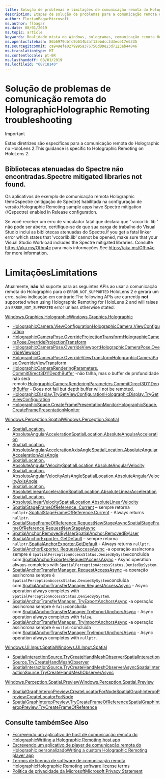 ```yaml
---
title: Solução de problemas e limitações de comunicação remota do Holographic
description: Etapas de solução de problemas para a comunicação remota do Holographic no HoloLens 2.
author: FlorianBagarMicrosoft
ms.author: flbagar
ms.date: 08/01/2019
ms.topic: article
keywords: Realidade mista do Windows, hologramas, comunicação remota Holographic, renderização remota, renderização de rede, HoloLens, hologramas remotos, solução de problemas, ajuda
ms.openlocfilehash: 86b6979dbfc9b514b3af13ebdcc3d3ece17e6335
ms.sourcegitcommit: ca949efe0279995a376750d89e23d7123eb44846
ms.translationtype: MT
ms.contentlocale: pt-BR
ms.lasthandoff: 08/01/2019
ms.locfileid: "68718140"
---
```

# <a name="holographic-remoting-troubleshooting"></a><span data-ttu-id="f4d1a-104">Solução de problemas de comunicação remota do Holographic</span><span class="sxs-lookup"><span data-stu-id="f4d1a-104">Holographic Remoting troubleshooting</span></span>

> [!IMPORTANT]
> <span data-ttu-id="f4d1a-105">Estas diretrizes são específicas para a comunicação remota do Holographic no HoloLens 2.</span><span class="sxs-lookup"><span data-stu-id="f4d1a-105">This guidance is specific to Holographic Remoting on HoloLens 2.</span></span>

## <a name="spectre-mitigated-libraries-not-found"></a><span data-ttu-id="f4d1a-106">Bibliotecas atenuadas do Spectre não encontradas.</span><span class="sxs-lookup"><span data-stu-id="f4d1a-106">Spectre mitigated libraries not found.</span></span>

<span data-ttu-id="f4d1a-107">Os aplicativos de exemplo de comunicação remota Holographic têm/Qspectre (mitigação de Spectre) habilitada na configuração de versão.</span><span class="sxs-lookup"><span data-stu-id="f4d1a-107">Holographic Remoting sample apps have Spectre mitigation (/Qspectre) enabled in Release configuration.</span></span>

<span data-ttu-id="f4d1a-108">Se você receber um erro de vinculador fatal que declara que ' vccorlib. lib ' não pode ser aberto, certifique-se de que sua carga de trabalho do Visual Studio inclui as bibliotecas atenuadas do Spectre.</span><span class="sxs-lookup"><span data-stu-id="f4d1a-108">If you get a fatal linker error which states that 'vccorlib.lib' cannot be opened, make sure that your Visual Studio Workload includes the Spectre mitigated libraries.</span></span> <span data-ttu-id="f4d1a-109">Consulte https://aka.ms/Ofhn4c para mais informações.</span><span class="sxs-lookup"><span data-stu-id="f4d1a-109">See https://aka.ms/Ofhn4c for more information.</span></span>

# <a name="limitations"></a><span data-ttu-id="f4d1a-110">Limitações</span><span class="sxs-lookup"><span data-stu-id="f4d1a-110">Limitations</span></span>

<span data-ttu-id="f4d1a-111">Atualmente, **não** há suporte para as seguintes APIs ao usar a comunicação remota do Holographic para o ```ERROR_NOT_SUPPORTED``` HoloLens 2 e gerará um erro, salvo indicação em contrário:</span><span class="sxs-lookup"><span data-stu-id="f4d1a-111">The following APIs are currently **not** supported when using Holographic Remoting for HoloLens 2 and will raises an ```ERROR_NOT_SUPPORTED``` error unless otherwise stated:</span></span>

[<span data-ttu-id="f4d1a-112">Windows.Graphics.Holographic</span><span class="sxs-lookup"><span data-stu-id="f4d1a-112">Windows.Graphics.Holographic</span></span>](https://docs.microsoft.com/en-us/uwp/api/windows.graphics.holographic)

* [<span data-ttu-id="f4d1a-113">HolographicCamera.ViewConfiguration</span><span class="sxs-lookup"><span data-stu-id="f4d1a-113">HolographicCamera.ViewConfiguration</span></span>](https://docs.microsoft.com/en-us/uwp/api/windows.graphics.holographic.holographiccamera.viewconfiguration)
* [<span data-ttu-id="f4d1a-114">HolographicCameraPose.OverrideProjectionTransform</span><span class="sxs-lookup"><span data-stu-id="f4d1a-114">HolographicCameraPose.OverrideProjectionTransform</span></span>](https://docs.microsoft.com/en-us/uwp/api/windows.graphics.holographic.holographiccamerapose.overrideprojectiontransform)
* [<span data-ttu-id="f4d1a-115">HolographicCameraPose.OverrideViewport</span><span class="sxs-lookup"><span data-stu-id="f4d1a-115">HolographicCameraPose.OverrideViewport</span></span>](https://docs.microsoft.com/en-us/uwp/api/windows.graphics.holographic.holographiccamerapose.overrideviewport)
* [<span data-ttu-id="f4d1a-116">HolographicCameraPose.OverrideViewTransform</span><span class="sxs-lookup"><span data-stu-id="f4d1a-116">HolographicCameraPose.OverrideViewTransform</span></span>](https://docs.microsoft.com/en-us/uwp/api/windows.graphics.holographic.holographiccamerapose.overrideviewtransform)
* <span data-ttu-id="f4d1a-117">[HolographicCameraRenderingParameters. CommitDirect3D11DepthBuffer](https://docs.microsoft.com/en-us/uwp/api/windows.graphics.holographic.holographiccamerarenderingparameters.commitdirect3d11depthbuffer#Windows_Graphics_Holographic_HolographicCameraRenderingParameters_CommitDirect3D11DepthBuffer_Windows_Graphics_DirectX_Direct3D11_IDirect3DSurface_) -não falha, mas o buffer de profundidade não será remoto.</span><span class="sxs-lookup"><span data-stu-id="f4d1a-117">[HolographicCameraRenderingParameters.CommitDirect3D11DepthBuffer](https://docs.microsoft.com/en-us/uwp/api/windows.graphics.holographic.holographiccamerarenderingparameters.commitdirect3d11depthbuffer#Windows_Graphics_Holographic_HolographicCameraRenderingParameters_CommitDirect3D11DepthBuffer_Windows_Graphics_DirectX_Direct3D11_IDirect3DSurface_) - Does not fail but depth buffer will not be remoted.</span></span>
* [<span data-ttu-id="f4d1a-118">HolographicDisplay.TryGetViewConfiguration</span><span class="sxs-lookup"><span data-stu-id="f4d1a-118">HolographicDisplay.TryGetViewConfiguration</span></span>](https://docs.microsoft.com/en-us/uwp/api/windows.graphics.holographic.holographicdisplay.trygetviewconfiguration)
* [<span data-ttu-id="f4d1a-119">HolographicSpace.CreateFramePresentationMonitor</span><span class="sxs-lookup"><span data-stu-id="f4d1a-119">HolographicSpace.CreateFramePresentationMonitor</span></span>](https://docs.microsoft.com/en-us/uwp/api/windows.graphics.holographic.holographicspace.createframepresentationmonitor)

[<span data-ttu-id="f4d1a-120">Windows.Perception.Spatial</span><span class="sxs-lookup"><span data-stu-id="f4d1a-120">Windows.Perception.Spatial</span></span>](https://docs.microsoft.com/en-us/uwp/api/windows.perception.spatial)

* [<span data-ttu-id="f4d1a-121">SpatialLocation. AbsoluteAngularAcceleration</span><span class="sxs-lookup"><span data-stu-id="f4d1a-121">SpatialLocation.AbsoluteAngularAcceleration</span></span>](https://docs.microsoft.com/en-us/uwp/api/windows.perception.spatial.spatiallocation.absoluteangularacceleration)
* [<span data-ttu-id="f4d1a-122">SpatialLocation. AbsoluteAngularAccelerationAxisAngle</span><span class="sxs-lookup"><span data-stu-id="f4d1a-122">SpatialLocation.AbsoluteAngularAccelerationAxisAngle</span></span>](https://docs.microsoft.com/en-us/uwp/api/windows.perception.spatial.spatiallocation.absoluteangularaccelerationaxisangle)
* [<span data-ttu-id="f4d1a-123">SpatialLocation. AbsoluteAngularVelocity</span><span class="sxs-lookup"><span data-stu-id="f4d1a-123">SpatialLocation.AbsoluteAngularVelocity</span></span>](https://docs.microsoft.com/en-us/uwp/api/windows.perception.spatial.spatiallocation.absoluteangularvelocity)
* [<span data-ttu-id="f4d1a-124">SpatialLocation. AbsoluteAngularVelocityAxisAngle</span><span class="sxs-lookup"><span data-stu-id="f4d1a-124">SpatialLocation.AbsoluteAngularVelocityAxisAngle</span></span>](https://docs.microsoft.com/en-us/uwp/api/windows.perception.spatial.spatiallocation.absoluteangularvelocityaxisangle)
* [<span data-ttu-id="f4d1a-125">SpatialLocation. AbsoluteLinearAcceleration</span><span class="sxs-lookup"><span data-stu-id="f4d1a-125">SpatialLocation.AbsoluteLinearAcceleration</span></span>](https://docs.microsoft.com/is-is/uwp/api/windows.perception.spatial.spatiallocation.absolutelinearacceleration)
* [<span data-ttu-id="f4d1a-126">SpatialLocation. AbsoluteLinearVelocity</span><span class="sxs-lookup"><span data-stu-id="f4d1a-126">SpatialLocation.AbsoluteLinearVelocity</span></span>](https://docs.microsoft.com/en-us/uwp/api/windows.perception.spatial.spatiallocation.absolutelinearvelocity)
* <span data-ttu-id="f4d1a-127">[SpatialStageFrameOfReference. Current](https://docs.microsoft.com/en-us/uwp/api/windows.perception.spatial.spatialstageframeofreference.current) – sempre retorna ```nullptr```.</span><span class="sxs-lookup"><span data-stu-id="f4d1a-127">[SpatialStageFrameOfReference.Current](https://docs.microsoft.com/en-us/uwp/api/windows.perception.spatial.spatialstageframeofreference.current) - Always returns ```nullptr```.</span></span>
* [<span data-ttu-id="f4d1a-128">SpatialStageFrameOfReference.RequestNewStageAsync</span><span class="sxs-lookup"><span data-stu-id="f4d1a-128">SpatialStageFrameOfReference.RequestNewStageAsync</span></span>](https://docs.microsoft.com/en-us/uwp/api/windows.perception.spatial.spatialstageframeofreference.requestnewstageasync)
* [<span data-ttu-id="f4d1a-129">SpatialAnchor.RemovedByUser</span><span class="sxs-lookup"><span data-stu-id="f4d1a-129">SpatialAnchor.RemovedByUser</span></span>](https://docs.microsoft.com/en-us/uwp/api/windows.perception.spatial.spatialanchor.removedbyuser)
* <span data-ttu-id="f4d1a-130">[SpatialAnchorExporter. GetDefault](https://docs.microsoft.com/en-us/uwp/api/windows.perception.spatial.spatialanchorexporter.getdefault
) – sempre retorna ```nullptr```.</span><span class="sxs-lookup"><span data-stu-id="f4d1a-130">[SpatialAnchorExporter.GetDefault](https://docs.microsoft.com/en-us/uwp/api/windows.perception.spatial.spatialanchorexporter.getdefault
) - Always returns ```nullptr```.</span></span>
* <span data-ttu-id="f4d1a-131">[SpatialAnchorExporter. RequestAccessAsync](https://docs.microsoft.com/en-us/uwp/api/windows.perception.spatial.spatialanchorexporter.requestaccessasync
) -a operação assíncrona sempre é ```SpatialPerceptionAccessStatus.DeniedBySystem```concluída com.</span><span class="sxs-lookup"><span data-stu-id="f4d1a-131">[SpatialAnchorExporter.RequestAccessAsync](https://docs.microsoft.com/en-us/uwp/api/windows.perception.spatial.spatialanchorexporter.requestaccessasync
) - Async operation always completes with ```SpatialPerceptionAccessStatus.DeniedBySystem```.</span></span>
* <span data-ttu-id="f4d1a-132">[SpatialAnchorTransferManager. RequestAccessAsync](https://docs.microsoft.com/en-us/uwp/api/windows.perception.spatial.spatialanchortransfermanager.requestaccessasync#Windows_Perception_Spatial_SpatialAnchorTransferManager_RequestAccessAsync) -a operação assíncrona sempre é ```SpatialPerceptionAccessStatus.DeniedBySystem```concluída com.</span><span class="sxs-lookup"><span data-stu-id="f4d1a-132">[SpatialAnchorTransferManager.RequestAccessAsync](https://docs.microsoft.com/en-us/uwp/api/windows.perception.spatial.spatialanchortransfermanager.requestaccessasync#Windows_Perception_Spatial_SpatialAnchorTransferManager_RequestAccessAsync) - Async operation always completes with ```SpatialPerceptionAccessStatus.DeniedBySystem```.</span></span>
* <span data-ttu-id="f4d1a-133">[SpatialAnchorTransferManager. TryExportAnchorsAsync](https://docs.microsoft.com/en-us/uwp/api/windows.perception.spatial.spatialanchortransfermanager.tryexportanchorsasync#Windows_Perception_Spatial_SpatialAnchorTransferManager_TryExportAnchorsAsync_Windows_Foundation_Collections_IIterable_Windows_Foundation_Collections_IKeyValuePair_System_String_Windows_Perception_Spatial_SpatialAnchor___Windows_Storage_Streams_IOutputStream_) -a operação assíncrona sempre é ```false```concluída com.</span><span class="sxs-lookup"><span data-stu-id="f4d1a-133">[SpatialAnchorTransferManager.TryExportAnchorsAsync](https://docs.microsoft.com/en-us/uwp/api/windows.perception.spatial.spatialanchortransfermanager.tryexportanchorsasync#Windows_Perception_Spatial_SpatialAnchorTransferManager_TryExportAnchorsAsync_Windows_Foundation_Collections_IIterable_Windows_Foundation_Collections_IKeyValuePair_System_String_Windows_Perception_Spatial_SpatialAnchor___Windows_Storage_Streams_IOutputStream_) - Async operation always completes with ```false```.</span></span>
* <span data-ttu-id="f4d1a-134">[SpatialAnchorTransferManager. TryImportAnchorsAsync](https://docs.microsoft.com/en-us/uwp/api/windows.perception.spatial.spatialanchortransfermanager.tryimportanchorsasync
) -a operação assíncrona sempre é ```nullptr```concluída com.</span><span class="sxs-lookup"><span data-stu-id="f4d1a-134">[SpatialAnchorTransferManager.TryImportAnchorsAsync](https://docs.microsoft.com/en-us/uwp/api/windows.perception.spatial.spatialanchortransfermanager.tryimportanchorsasync
) - Async operation always completes with ```nullptr```.</span></span>

[<span data-ttu-id="f4d1a-135">Windows.UI.Input.Spatial</span><span class="sxs-lookup"><span data-stu-id="f4d1a-135">Windows.UI.Input.Spatial</span></span>](https://docs.microsoft.com/en-us/uwp/api/windows.ui.input.spatial)

* [<span data-ttu-id="f4d1a-136">SpatialInteractionSource.TryCreateHandMeshObserver</span><span class="sxs-lookup"><span data-stu-id="f4d1a-136">SpatialInteractionSource.TryCreateHandMeshObserver</span></span>](https://docs.microsoft.com/en-us/uwp/api/windows.ui.input.spatial.spatialinteractionsource.trycreatehandmeshobserver#Windows_UI_Input_Spatial_SpatialInteractionSource_TryCreateHandMeshObserver)
* [<span data-ttu-id="f4d1a-137">SpatialInteractionSource.TryCreateHandMeshObserverAsync</span><span class="sxs-lookup"><span data-stu-id="f4d1a-137">SpatialInteractionSource.TryCreateHandMeshObserverAsync</span></span>](https://docs.microsoft.com/en-us/uwp/api/windows.ui.input.spatial.spatialinteractionsource.trycreatehandmeshobserverasync)

[<span data-ttu-id="f4d1a-138">Windows.Perception.Spatial.Preview</span><span class="sxs-lookup"><span data-stu-id="f4d1a-138">Windows.Perception.Spatial.Preview</span></span>](https://docs.microsoft.com/en-us/uwp/api/windows.perception.spatial.preview)

* [<span data-ttu-id="f4d1a-139">SpatialGraphInteropPreview.CreateLocatorForNode</span><span class="sxs-lookup"><span data-stu-id="f4d1a-139">SpatialGraphInteropPreview.CreateLocatorForNode</span></span>](https://docs.microsoft.com/en-us/uwp/api/windows.perception.spatial.preview.spatialgraphinteroppreview.createlocatorfornode)
* [<span data-ttu-id="f4d1a-140">SpatialGraphInteropPreview.TryCreateFrameOfReference</span><span class="sxs-lookup"><span data-stu-id="f4d1a-140">SpatialGraphInteropPreview.TryCreateFrameOfReference</span></span>](https://docs.microsoft.com/en-us/uwp/api/windows.perception.spatial.preview.spatialgraphinteroppreview.trycreateframeofreference)

## <a name="see-also"></a><span data-ttu-id="f4d1a-141">Consulte também</span><span class="sxs-lookup"><span data-stu-id="f4d1a-141">See Also</span></span>
* [<span data-ttu-id="f4d1a-142">Escrevendo um aplicativo de host de comunicação remota do Holographic</span><span class="sxs-lookup"><span data-stu-id="f4d1a-142">Writing a Holographic Remoting host app</span></span>](holographic-remoting-create-host.md)
* [<span data-ttu-id="f4d1a-143">Escrevendo um aplicativo de player de comunicação remota do Holographic personalizado</span><span class="sxs-lookup"><span data-stu-id="f4d1a-143">Writing a custom Holographic Remoting player app</span></span>](holographic-remoting-create-player.md)
* [<span data-ttu-id="f4d1a-144">Termos de licença de software de comunicação remota Holographic</span><span class="sxs-lookup"><span data-stu-id="f4d1a-144">Holographic Remoting software license terms</span></span>](https://docs.microsoft.com/en-us/legal/mixed-reality/microsoft-holographic-remoting-software-license-terms)
* [<span data-ttu-id="f4d1a-145">Política de privacidade da Microsoft</span><span class="sxs-lookup"><span data-stu-id="f4d1a-145">Microsoft Privacy Statement</span></span>](https://go.microsoft.com/fwlink/?LinkId=521839)